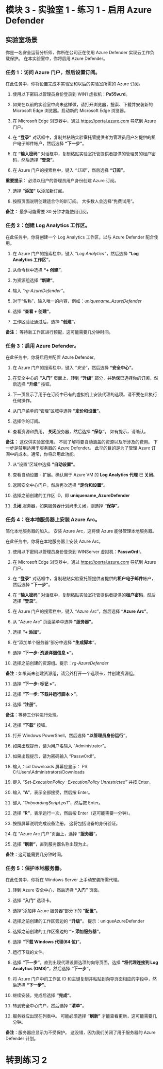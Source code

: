 ﻿# 模块 3 - 实验室 1 - 练习 1 - 启用 Azure Defender

## 实验室场景

你是一名安全运营分析师，你所在公司正在使用 Azure Defender 实现云工作负载保护。  在本实验室中，你将启用 Azure Defender。

### 任务 1：访问 Azure 门户，然后设置订阅。

在此任务中，你将设置完成本实验室和以后的实验室所需的 Azure 订阅。

1. 使用以下密码以管理员身份登录到 WIN1 虚拟机：**Pa55w.rd**。  

2.  如果在以前的实验室中尚未这样做，请打开浏览器，搜索、下载并安装新的 Microsoft Edge 浏览器。启动新的 Microsoft Edge 浏览器。

3.  在 Microsoft Edge 浏览器中，通过 https://portal.azure.com 导航到 Azure 门户。

4. 在 **“登录”** 对话框中，复制并粘贴实验室托管提供者为管理员用户名提供的租户电子邮件帐户，然后选择 **“下一步”**。

5. 在 **“输入密码”** 对话框中，复制粘贴实验室托管提供者提供的管理员的租户密码，然后选择 **“登录”**。

6. 在 Azure 门户的搜索栏中，键入 *“订阅”*，然后选择 **“订阅”**。

**重要提示：** 必须以租户的管理员用户身份创建 Azure 订阅。

7. 选择 **“添加”** 以添加新订阅。

8. 按照页面说明创建适合你的新订阅。  大多数人会选择“免费试用”。

**备注：** 最多可能需要 30 分钟才能使用订阅。 

### 任务 2：创建 Log Analytics 工作区。

在此任务中，你将创建一个 Log Analytics 工作区，以与 Azure Defender 配合使用。

1. 在 Azure 门户的搜索栏中，键入 *“Log Analytics”*，然后选择 **“Log Analytics 工作区”**。

2. 从命令栏中选择 **“+ 创建”**。

3. 为资源组选择 **“新建”**。

4. 输入 *“rg-AzureDefender”*。

5. 对于“名称”，输入唯一的内容，例如：*uniquename_AzureDefender*

6. 选择 **“查看 + 创建”**。

7. 工作区验证通过后，选择 **“创建”**。

**备注：** 等待新工作区进行预配，这可能需要几分钟时间。

### 任务 3：启用 Azure Defender。

在此任务中，你将启用并配置 Azure Defender。

1. 在 Azure 门户的搜索栏中，键入 *“安全”*，然后选择 **“安全中心”**。

2. 在安全中心的 **“入门”** 页面上，转到 **“升级”** 部分，并确保已选择你的订阅，然后选择 **“升级”** 按钮。

3. 下一页显示了用于在订阅中已有的虚拟机上安装代理的选项。请不要在此执行任何操作。

4. 从门户菜单的“管理”区域中选择 **“定价和设置”**。

5. 选择你的订阅。 

6. 查看资源和费用。  **关闭**服务器，然后选择 **“保存”**。  如有提示，请确认。

**备注：** 这仅供实验室使用。  不妨了解将要自动涵盖的资源以及所涉及的费用。  下一步是禁用适用于服务器的 Azure Defender。  此举的目的是为了管理 Azure 订阅中的成本。通常，你将启用此功能。

7. 从“设置”区域中选择 **“自动设置”**。

8. 查看自动设置 - 扩展。确认用于 Azure VM 的 **Log Analytics 代理** 已 **关闭**。

9. 返回安全中心门户，然后再次选择 **“定价和设置”**。

10. 选择之前创建的工作区 ID，即 **uniquename_AzureDefender**

11. **关闭** 服务器，如果服务器计划尚未关闭，则选择 **“保存”**。


### 任务 4：在本地服务器上安装 Azure Arc。

简化本地服务器的加入。  安装 Azure Arc，这将使 Azure 能够管理本地服务器。

在此任务中，你将在本地服务器上安装 Azure Arc。

1. 使用以下密码以管理员身份登录到 WINServer 虚拟机：**Passw0rd!**。  

2. 在 Microsoft Edge 浏览器中，通过 https://portal.azure.com 导航到 Azure 门户。

3. 在 **“登录”** 对话框中，复制粘贴实验室托管提供者提供的**租户电子邮件**帐户，然后选择 **“下一步”**。

4. 在 **“输入密码”** 对话框中，复制粘贴实验室托管提供者提供的**租户密码**，然后选择 **“登录”**。

5. 在 Azure 门户的搜索栏中，键入 *“Azure Arc”*，然后选择 **“Azure Arc”**。

6. 从 “Azure Arc” 页面菜单中选择 **“服务器”**。

7. 选择 **“+ 添加”**。

8. 在“添加单个服务器”部分中选择 **“生成脚本”**。

9. 选择 **“下一步: 资源详细信息 >”**。

10. 选择之前创建的资源组。提示：*rg-AzureDefender*

**备注**：如果尚未创建资源组，请另外打开一个选项卡，并创建资源组。

11. 选择 **“下一步: 标记 >”**。

12. 选择 **“下一步: 下载并运行脚本 >”**。

13. 选择 **“注册”**。

**备注**：等待三分钟进行处理。

14. 选择 **“下载”** 按钮。 

15. 打开 Windows PowerShell，然后选择 **“以管理员身份运行”**。

16. 如果出现提示，请为用户名输入 “Administrator”。

17. 如果出现提示，请为密码输入 “Passw0rd!”。

18. 输入：cd Downloads
屏幕应显示：
PS C:\Users\Administrators\Downloads

19. 键入 *“Set-ExecutionPolicy -ExecutionPolicy Unrestricted”* 并按 Enter。

20. 输入 **“A”**，表示全部接受，然后按 Enter。

21. 键入 *“OnboardingScript.ps1”*，然后按 Enter。

22. 选择 **“R”**，表示运行一次，然后按 Enter（这可能需要一分钟）。

23. 按照屏幕说明完成设备注册。  这将包括设备的身份验证。

24. 在 “Azure Arc 门户”页面上，选择 **“服务器”**。

25. 选择 **“刷新”**，直到服务器名称出现为止。

**备注**：这可能需要几分钟时间。

### 任务 5：保护本地服务器。

在此任务中，你将在 Windows Server 上手动安装所需代理。

1. 转到 Azure 安全中心，然后选择 **“入门”** 页面。

2. 选择 **“入门”** 选项卡。

3. 选择“添加非 Azure 服务器”部分下的 **“配置”**。

4. 选择之前创建的工作区旁边的 **“升级”**。  提示：uniqueAzureDefender 

5. 选择之前创建的工作区旁边的 **“+ 添加服务器”**。

6. 选择 **“下载 Windows 代理(64 位)”**。

7. 运行下载的文件。

8. 选择 **“下一步”**，直到出现代理设置选项的向导页面，选择 **“将代理连接到 Log Analytics (OMS)”**，然后选择 **“下一步”**。

9. 将 Azure 门户中的工作区 ID 和主键复制并粘贴到向导页面相应的字段中，然后选择 **“下一步”**。

10. 继续安装。完成后选择 **“完成”**。

11. 转到安全中心门户，然后选择 **“清单”**。

12. 服务器应出现在列表中。  可能必须选择 **“刷新”** 才能查看更新，这可能需要几分钟。

**备注**：服务器应显示为不受保护。  这没错，因为我们关闭了用于服务器的 Azure Defender 计划。 

# 转到练习 2